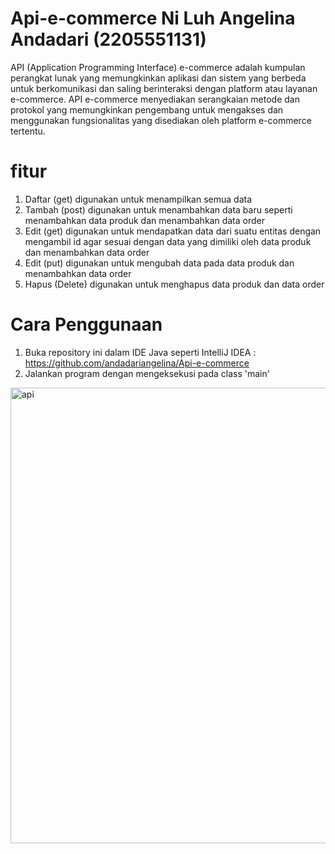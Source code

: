 # Api-e-commerce Ni Luh Angelina Andadari (2205551131)
API (Application Programming Interface) e-commerce adalah kumpulan perangkat lunak yang memungkinkan aplikasi dan sistem yang berbeda untuk berkomunikasi dan saling berinteraksi dengan platform atau layanan e-commerce. API e-commerce menyediakan serangkaian metode dan protokol yang memungkinkan pengembang untuk mengakses dan menggunakan fungsionalitas yang disediakan oleh platform e-commerce tertentu.
# fitur 
1. Daftar (get) digunakan untuk menampilkan semua data 
2. Tambah (post) digunakan untuk menambahkan data baru seperti menambahkan data produk dan menambahkan data order
3. Edit (get) digunakan untuk mendapatkan data dari suatu entitas dengan mengambil id agar sesuai dengan data yang dimiliki oleh data  produk dan menambahkan data order
4. Edit (put) digunakan untuk mengubah data pada data produk dan menambahkan data order
5. Hapus (Delete) digunakan untuk menghapus data produk dan data order
# Cara Penggunaan
1. Buka repository ini dalam IDE Java seperti IntelliJ IDEA :
https://github.com/andadariangelina/Api-e-commerce
2. Jalankan program dengan mengeksekusi pada class 'main'
<img width="729" alt="api" src="https://github.com/andadariangelina/Api-e-commerce/assets/120695657/2e7271d9-90ba-46c4-86fd-ca714010e780">
